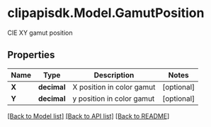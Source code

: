 # clipapisdk.Model.GamutPosition
CIE XY gamut position

## Properties

Name | Type | Description | Notes
------------ | ------------- | ------------- | -------------
**X** | **decimal** | X position in color gamut | [optional] 
**Y** | **decimal** | y position in color gamut | [optional] 

[[Back to Model list]](../README.md#documentation-for-models) [[Back to API list]](../README.md#documentation-for-api-endpoints) [[Back to README]](../README.md)

